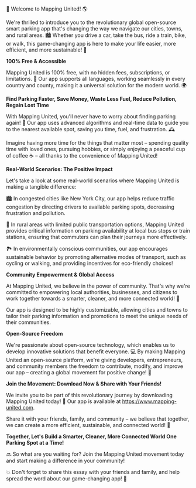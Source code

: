 🚀 Welcome to Mapping United! 🌎

We're thrilled to introduce you to the revolutionary global open-source smart parking app that's changing the way we navigate our cities, towns, and rural areas. 🏙️ Whether you drive a car, take the bus, ride a train, bike, or walk, this game-changing app is here to make your life easier, more efficient, and more sustainable! 💚

**100% Free & Accessible**

Mapping United is 100% free, with no hidden fees, subscriptions, or limitations. 🤑 Our app supports all languages, working seamlessly in every country and county, making it a universal solution for the modern world. 🌍

**Find Parking Faster, Save Money, Waste Less Fuel, Reduce Pollution, Regain Lost Time**

With Mapping United, you'll never have to worry about finding parking again! 🔴 Our app uses advanced algorithms and real-time data to guide you to the nearest available spot, saving you time, fuel, and frustration. 🕰️

Imagine having more time for the things that matter most – spending quality time with loved ones, pursuing hobbies, or simply enjoying a peaceful cup of coffee ☕️ – all thanks to the convenience of Mapping United!

**Real-World Scenarios: The Positive Impact**

Let's take a look at some real-world scenarios where Mapping United is making a tangible difference:

🏙️ In congested cities like New York City, our app helps reduce traffic congestion by directing drivers to available parking spots, decreasing frustration and pollution.

🚂 In rural areas with limited public transportation options, Mapping United provides critical information on parking availability at local bus stops or train stations, ensuring that commuters can plan their journeys more effectively.

🏞️ In environmentally conscious communities, our app encourages sustainable behavior by promoting alternative modes of transport, such as cycling or walking, and providing incentives for eco-friendly choices!

**Community Empowerment & Global Access**

At Mapping United, we believe in the power of community. That's why we're committed to empowering local authorities, businesses, and citizens to work together towards a smarter, cleaner, and more connected world! 🌈

Our app is designed to be highly customizable, allowing cities and towns to tailor their parking information and promotions to meet the unique needs of their communities.

**Open-Source Freedom**

We're passionate about open-source technology, which enables us to develop innovative solutions that benefit everyone. 💻 By making Mapping United an open-source platform, we're giving developers, entrepreneurs, and community members the freedom to contribute, modify, and improve our app – creating a global movement for positive change! 🌊

**Join the Movement: Download Now & Share with Your Friends!**

We invite you to be part of this revolutionary journey by downloading Mapping United today! 📲 Our app is available at https://www.mapping-united.com.

Share it with your friends, family, and community – we believe that together, we can create a more efficient, sustainable, and connected world! 🌟

**Together, Let's Build a Smarter, Cleaner, More Connected World One Parking Spot at a Time!**

🔜️ So what are you waiting for? Join the Mapping United movement today and start making a difference in your community!

💥 Don't forget to share this essay with your friends and family, and help spread the word about our game-changing app! 📣